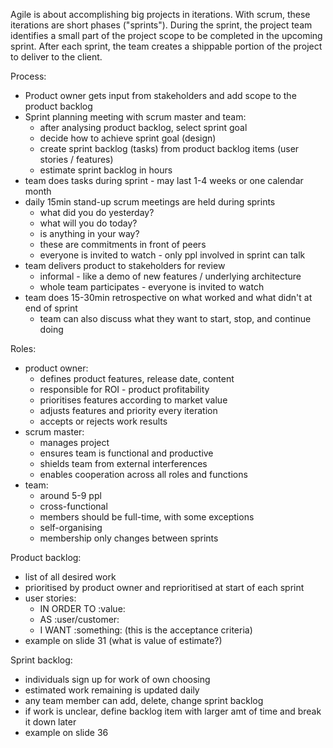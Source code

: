 Agile is about accomplishing big projects in iterations. With scrum, these iterations are short phases ("sprints"). During the sprint, the project team identifies a small part of the project scope to be completed in the upcoming sprint. After each sprint, the team creates a shippable portion of the project to deliver to the client.

Process:
- Product owner gets input from stakeholders and add scope to the product backlog
- Sprint planning meeting with scrum master and team:
	- after analysing product backlog, select sprint goal
	- decide how to achieve sprint goal (design)
	- create sprint backlog (tasks) from product backlog items (user stories / features)
	- estimate sprint backlog in hours
- team does tasks during sprint - may last 1-4 weeks or one calendar month
- daily 15min stand-up scrum meetings are held during sprints
	- what did you do yesterday?
	- what will you do today?
	- is anything in your way?
	- these are commitments in front of peers
	- everyone is invited to watch - only ppl involved in sprint can talk
- team delivers product to stakeholders for review
	- informal - like a demo of new features / underlying architecture
	- whole team participates - everyone is invited to watch
- team does 15-30min retrospective on what worked and what didn't at end of sprint
	- team can also discuss what they want to start, stop, and continue doing

Roles:
- product owner:
	- defines product features, release date, content
	- responsible for ROI - product profitability
	- prioritises features according to market value
	- adjusts features and priority every iteration
	- accepts or rejects work results
- scrum master:
	- manages project
	- ensures team is functional and productive
	- shields team from external interferences
	- enables cooperation across all roles and functions
- team:
	- around 5-9 ppl
	- cross-functional
	- members should be full-time, with some exceptions
	- self-organising
	- membership only changes between sprints

Product backlog:
- list of all desired work
- prioritised by product owner and reprioritised at start of each sprint
- user stories:
	- IN ORDER TO :value: 
	- AS :user/customer:
	- I WANT :something: (this is the acceptance criteria)
- example on slide 31 (what is value of estimate?)

Sprint backlog:
- individuals sign up for work of own choosing
- estimated work remaining is updated daily
- any team member can add, delete, change sprint backlog
- if work is unclear, define backlog item with larger amt of time and break it down later
- example on slide 36